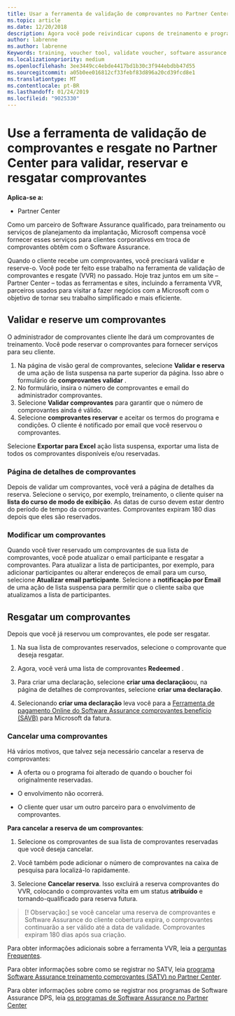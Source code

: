 ```yaml
---
title: Usar a ferramenta de validação de comprovantes no Partner Center para cupons de treinamento e outros | Partner Center
ms.topic: article
ms.date: 12/20/2018
description: Agora você pode reivindicar cupons de treinamento e programas de garantia de software no Partner Center
author: labrenne
ms.author: labrenne
Keywords: training, voucher tool, validate voucher, software assurance claims, DPS, SATV
ms.localizationpriority: medium
ms.openlocfilehash: 3ee3449cc4ebde4417bd1b30c3f944ebdbb47d55
ms.sourcegitcommit: a05b0ee016812cf33febf83d896a20cd39fcd8e1
ms.translationtype: MT
ms.contentlocale: pt-BR
ms.lasthandoff: 01/24/2019
ms.locfileid: "9025330"
---
```

# <a name="use-the-voucher-validation-and-redemption-tool-in-partner-center-to-validate-reserve-and-redeem-vouchers"></a>Use a ferramenta de validação de comprovantes e resgate no Partner Center para validar, reservar e resgatar comprovantes 

**Aplica-se a:**

- Partner Center

Como um parceiro de Software Assurance qualificado, para treinamento ou serviços de planejamento da implantação, Microsoft compensa você fornecer esses serviços para clientes corporativos em troca de comprovantes obtêm com o Software Assurance.

Quando o cliente recebe um comprovantes, você precisará validar e reserve-o. Você pode ter feito esse trabalho na ferramenta de validação de comprovantes e resgate (VVR) no passado. Hoje traz juntos em um site – Partner Center – todas as ferramentas e sites, incluindo a ferramenta VVR, parceiros usados para visitar a fazer negócios com a Microsoft com o objetivo de tornar seu trabalho simplificado e mais eficiente.

## <a name="validate-and-reserve-a-voucher"></a>Validar e reserve um comprovantes

O administrador de comprovantes cliente lhe dará um comprovantes de treinamento. Você pode reservar o comprovantes para fornecer serviços para seu cliente.

1. Na página de visão geral de comprovantes, selecione **Validar e reserva** de uma ação de lista suspensa na parte superior da página. Isso abre o formulário de **comprovantes validar** .
2. No formulário, insira o número de comprovantes e email do administrador comprovantes.
3. Selecione **Validar comprovantes** para garantir que o número de comprovantes ainda é válido.
4. Selecione **comprovantes reservar** e aceitar os termos do programa e condições. O cliente é notificado por email que você reservou o comprovantes.

Selecione **Exportar para Excel** ação lista suspensa, exportar uma lista de todos os comprovantes disponíveis e/ou reservadas.

### <a name="voucher-details-page"></a>Página de detalhes de comprovantes

Depois de validar um comprovantes, você verá a página de detalhes da reserva. Selecione o serviço, por exemplo, treinamento, o cliente quiser na **lista do curso de modo de exibição**.
As datas de curso devem estar dentro do período de tempo da comprovantes. Comprovantes expiram 180 dias depois que eles são reservados.

### <a name="modify-a-voucher"></a>Modificar um comprovantes

Quando você tiver reservado um comprovantes de sua lista de comprovantes, você pode atualizar o email participante e resgatar a comprovantes. Para atualizar a lista de participantes, por exemplo, para adicionar participantes ou alterar endereços de email para um curso, selecione **Atualizar email participante**. Selecione a **notificação por Email** de uma ação de lista suspensa para permitir que o cliente saiba que atualizamos a lista de participantes.

## <a name="redeem-a-voucher"></a>Resgatar um comprovantes

Depois que você já reservou um comprovantes, ele pode ser resgatar. 

1. Na sua lista de comprovantes reservados, selecione o comprovante que deseja resgatar. 
2. Agora, você verá uma lista de comprovantes **Redeemed** .

4. Para criar uma declaração, selecione **criar uma declaração**ou, na página de detalhes de comprovantes, selecione **criar uma declaração**.

5. Selecionando **criar uma declaração** leva você para a [Ferramenta de pagamento Online do Software Assurance comprovantes benefício (SAVB)](https://planningservices.partners.extranet.microsoft.com/en/Pages/getpaid.aspx) para Microsoft da fatura.


### <a name="cancel-a-voucher"></a>Cancelar uma comprovantes

Há vários motivos, que talvez seja necessário cancelar a reserva de comprovantes:

- A oferta ou o programa foi alterado de quando o boucher foi originalmente reservadas.

- O envolvimento não ocorrerá.

- O cliente quer usar um outro parceiro para o envolvimento de comprovantes.

**Para cancelar a reserva de um comprovantes**:

1. Selecione os comprovantes de sua lista de comprovantes reservadas que você deseja cancelar.

2. Você também pode adicionar o número de comprovantes na caixa de pesquisa para localizá-lo rapidamente. 

3. Selecione **Cancelar reserva**. Isso excluirá a reserva comprovantes do VVR, colocando o comprovantes volta em um status **atribuído** e tornando-qualificado para reserva futura.

>[! Observação:] se você cancelar uma reserva de comprovantes e Software Assurance do cliente cobertura expira, o comprovantes continuarão a ser válido até a data de validade. Comprovantes expiram 180 dias após sua criação.

Para obter informações adicionais sobre a ferramenta VVR, leia a [perguntas Frequentes](vvr-faq.md).

Para obter informações sobre como se registrar no SATV, leia [programa Software Assurance treinamento comprovantes (SATV) no Partner Center](software-assurance-satv.md).

Para obter informações sobre como se registrar nos programas de Software Assurance DPS, leia [os programas de Software Assurance no Partner Center](software-assurance-dps.md)


